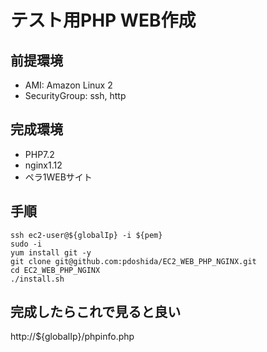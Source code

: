 # テスト用PHP WEB作成

## 前提環境
- AMI: Amazon Linux 2
- SecurityGroup: ssh, http


## 完成環境
- PHP7.2
- nginx1.12
- ペラ1WEBサイト

## 手順
```
ssh ec2-user@${globalIp} -i ${pem}
sudo -i
yum install git -y
git clone git@github.com:pdoshida/EC2_WEB_PHP_NGINX.git
cd EC2_WEB_PHP_NGINX
./install.sh
```

## 完成したらこれで見ると良い
http://${globalIp}/phpinfo.php
